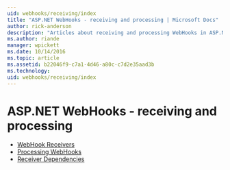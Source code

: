 ```yaml
---
uid: webhooks/receiving/index
title: "ASP.NET WebHooks - receiving and processing | Microsoft Docs"
author: rick-anderson
description: "Articles about receiving and processing WebHooks in ASP.NET"
ms.author: riande
manager: wpickett
ms.date: 10/14/2016
ms.topic: article
ms.assetid: b22046f9-c7a1-4d46-a80c-c7d2e35aad3b
ms.technology: 
uid: webhooks/receiving/index
---
```

# ASP.NET WebHooks - receiving and processing

* [WebHook Receivers](receivers.md)
* [Processing WebHooks](handlers.md)
* [Receiver Dependencies](dependencies.md)

